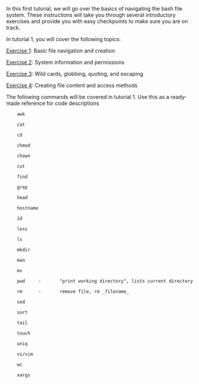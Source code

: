In this first tutorial, we will go over the basics of navigating the bash file system. These instructions will take you through several introductory exercises and provide you with easy checkpoints to make sure you are on track.

In tutorial 1, you will cover the following topics:

[Exercise 1](exercise1): Basic file navigation and creation

[Exercise 2](exercise2): System information and permissions

[Exercise 3](exercise3): Wild cards, globbing, quoting, and escaping

[Exercise 4](exercise4): Creating file content and access methods

The following commands will be covered in tutorial 1. Use this as a ready-made reference for code descriptions

        awk
        
        cat
        
        cd
        
        chmod
        
        chown
        
        cut
        
        find
        
        grep
        
        head
        
        hostname
        
        id
        
        less
  
        ls
  
        mkdir
  
        man
  
        mv
  
        pwd     -       "print working directory", lists current directory
  
        rm      -       remove file, rm _filename_
        
        sed
        
        sort
        
        tail
  
        touch
        
        uniq
        
        vi/vim
        
        wc
        
        xargs
  

